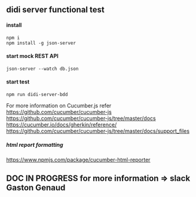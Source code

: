 ## didi server functional test

#### install 
```
npm i
npm install -g json-server
```

#### start mock REST API
```
json-server --watch db.json
```

#### start test 
```
npm run didi-server-bdd
```

For more information on Cucumber.js refer 
https://github.com/cucumber/cucumber-js
https://github.com/cucumber/cucumber-js/tree/master/docs
https://cucumber.io/docs/gherkin/reference/
https://github.com/cucumber/cucumber-js/tree/master/docs/support_files


##### html report formatting 
https://www.npmjs.com/package/cucumber-html-reporter

## DOC IN PROGRESS for more information => slack Gaston Genaud